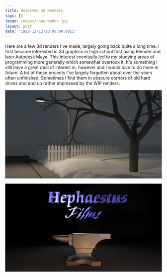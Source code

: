 ```yaml
---
title: Assorted 3d Renders
tags: []
image: images/snowrender.jpg
layout: post
date: '1922-12-12T10:00:00.001Z'
---
```


Here are a few 3d renders I've made, largely going back quite a long time. I first became interested in 3d graphics in high school first using Blender and later Autodesk Maya. This interest eventually led to my studying areas of programming more generally which somewhat overtook it. It's something I still have a great deal of interest in, however and I would love to do more in future. A lot of these projects I've largely forgotten about over the years often unfinished. Sometimes I find them in obscure corners of old hard drives and end up rather impressed by the WIP renders. 

![Snow scene render](./images/snowrender.jpg)

![Hephaestus 3d logo](./images/logoHephaestus.png)